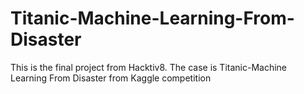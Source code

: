 # Titanic-Machine-Learning-From-Disaster
This is the final project from Hacktiv8. The case is Titanic-Machine Learning From Disaster from Kaggle competition 
